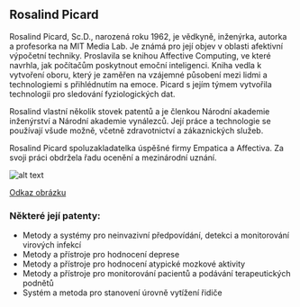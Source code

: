 ## Rosalind Picard

Rosalind Picard, Sc.D., narozená roku 1962, je vědkyně, inženýrka, autorka a profesorka na MIT Media Lab. Je známá pro její objev v oblasti afektivní výpočetní techniky. Proslavila se knihou Affective Computing, ve které navrhla, jak počítačům poskytnout emoční inteligenci. Kniha vedla k vytvoření oboru, který je zaměřen na vzájemné působení mezi lidmi a technologiemi s přihlédnutím na emoce. Picard s jejím týmem vytvořila technologii pro sledování fyziologických dat. 


Rosalind vlastní několik stovek patentů a je členkou Národní akademie inženýrství a Národní akademie vynálezců. Její práce a technologie se používají všude možně, včetně zdravotnictví a zákaznických služeb. 


Rosalind Picard spoluzakladatelka úspěšné firmy Empatica a Affectiva. Za svoji práci obdržela řadu ocenění a mezinárodní uznání. 



![alt text](https://web.media.mit.edu/~picard/img/Picard-credit-A-Ryan.png)

[Odkaz obrázku](https://web.media.mit.edu/~picard/img/Picard-credit-A-Ryan.png)


### Některé její patenty: 
- Metody a systémy pro neinvazivní předpovídání, detekci a monitorování virových infekcí
- Metody a přístroje pro hodnocení deprese
- Metody a přístroje pro hodnocení atypické mozkové aktivity
- Metody a přístroje pro monitorování pacientů a podávání terapeutických podnětů
- Systém a metoda pro stanovení úrovně vytížení řidiče
